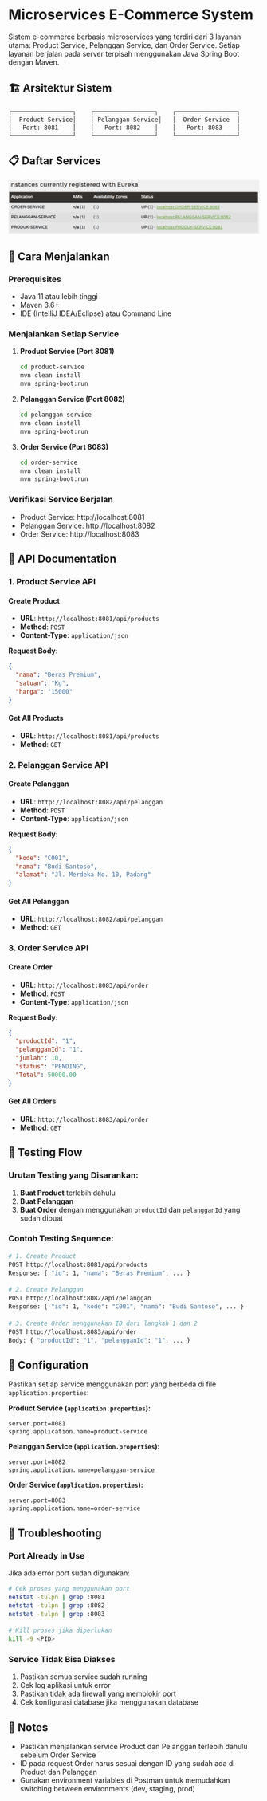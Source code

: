 # Microservices E-Commerce System

Sistem e-commerce berbasis microservices yang terdiri dari 3 layanan utama: Product Service, Pelanggan Service, dan Order Service. Setiap layanan berjalan pada server terpisah menggunakan Java Spring Boot dengan Maven.

## 🏗️ Arsitektur Sistem

```
┌─────────────────┐    ┌─────────────────┐    ┌─────────────────┐
│  Product Service│    │ Pelanggan Service│   │  Order Service  │
│   Port: 8081    │    │   Port: 8082    │    │   Port: 8083    │
└─────────────────┘    └─────────────────┘    └─────────────────┘
```

## 📋 Daftar Services

![Daftar Services](./Assets/assets1.png)

## 🚀 Cara Menjalankan

### Prerequisites
- Java 11 atau lebih tinggi
- Maven 3.6+
- IDE (IntelliJ IDEA/Eclipse) atau Command Line

### Menjalankan Setiap Service

1. **Product Service (Port 8081)**
   ```bash
   cd product-service
   mvn clean install
   mvn spring-boot:run
   ```

2. **Pelanggan Service (Port 8082)**
   ```bash
   cd pelanggan-service
   mvn clean install
   mvn spring-boot:run
   ```

3. **Order Service (Port 8083)**
   ```bash
   cd order-service
   mvn clean install
   mvn spring-boot:run
   ```

### Verifikasi Service Berjalan
- Product Service: http://localhost:8081
- Pelanggan Service: http://localhost:8082
- Order Service: http://localhost:8083

## 📡 API Documentation

### 1. Product Service API

#### Create Product
- **URL**: `http://localhost:8081/api/products`
- **Method**: `POST`
- **Content-Type**: `application/json`

**Request Body:**
```json
{
  "nama": "Beras Premium",
  "satuan": "Kg",
  "harga": "15000"
}
```

#### Get All Products
- **URL**: `http://localhost:8081/api/products`
- **Method**: `GET`

### 2. Pelanggan Service API

#### Create Pelanggan
- **URL**: `http://localhost:8082/api/pelanggan`
- **Method**: `POST`
- **Content-Type**: `application/json`

**Request Body:**
```json
{
  "kode": "C001",
  "nama": "Budi Santoso",
  "alamat": "Jl. Merdeka No. 10, Padang"
}
```

#### Get All Pelanggan
- **URL**: `http://localhost:8082/api/pelanggan`
- **Method**: `GET`

### 3. Order Service API

#### Create Order
- **URL**: `http://localhost:8083/api/order`
- **Method**: `POST`
- **Content-Type**: `application/json`

**Request Body:**
```json
{
  "productId": "1",
  "pelangganId": "1",
  "jumlah": 10,
  "status": "PENDING",
  "Total": 50000.00
}
```

#### Get All Orders
- **URL**: `http://localhost:8083/api/order`
- **Method**: `GET`



## 🧪 Testing Flow

### Urutan Testing yang Disarankan:

1. **Buat Product** terlebih dahulu
2. **Buat Pelanggan** 
3. **Buat Order** dengan menggunakan `productId` dan `pelangganId` yang sudah dibuat

### Contoh Testing Sequence:

```bash
# 1. Create Product
POST http://localhost:8081/api/products
Response: { "id": 1, "nama": "Beras Premium", ... }

# 2. Create Pelanggan  
POST http://localhost:8082/api/pelanggan
Response: { "id": 1, "kode": "C001", "nama": "Budi Santoso", ... }

# 3. Create Order menggunakan ID dari langkah 1 dan 2
POST http://localhost:8083/api/order
Body: { "productId": "1", "pelangganId": "1", ... }
```

## 🔧 Configuration

Pastikan setiap service menggunakan port yang berbeda di file `application.properties`:

**Product Service (`application.properties`):**
```properties
server.port=8081
spring.application.name=product-service
```

**Pelanggan Service (`application.properties`):**
```properties
server.port=8082
spring.application.name=pelanggan-service
```

**Order Service (`application.properties`):**
```properties
server.port=8083
spring.application.name=order-service
```

## 🐛 Troubleshooting

### Port Already in Use
Jika ada error port sudah digunakan:
```bash
# Cek proses yang menggunakan port
netstat -tulpn | grep :8081
netstat -tulpn | grep :8082
netstat -tulpn | grep :8083

# Kill proses jika diperlukan
kill -9 <PID>
```

### Service Tidak Bisa Diakses
1. Pastikan semua service sudah running
2. Cek log aplikasi untuk error
3. Pastikan tidak ada firewall yang memblokir port
4. Cek konfigurasi database jika menggunakan database

## 📝 Notes

- Pastikan menjalankan service Product dan Pelanggan terlebih dahulu sebelum Order Service
- ID pada request Order harus sesuai dengan ID yang sudah ada di Product dan Pelanggan
- Gunakan environment variables di Postman untuk memudahkan switching between environments (dev, staging, prod)

